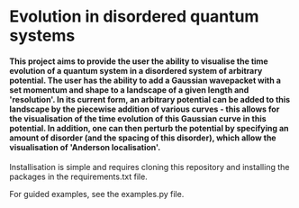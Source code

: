 ﻿# Evolution in disordered quantum systems
 
 #### This project aims to provide the user the ability to visualise the time evolution of a quantum system in a disordered system of arbitrary potential. The user has the ability to add a Gaussian wavepacket with a set momentum and shape to a landscape of a given length and 'resolution'. In its current form, an arbitrary potential can be added to this landscape by the piecewise addition of various curves - this allows for the visualisation of the time evolution of this Gaussian curve in this potential. In addition, one can then perturb the potential by specifying an amount of disorder (and the spacing of this disorder), which allow the visualisation of 'Anderson localisation'.

Installisation is simple and requires cloning this repository and installing the packages in the requirements.txt file.

For guided examples, see the examples.py file.
